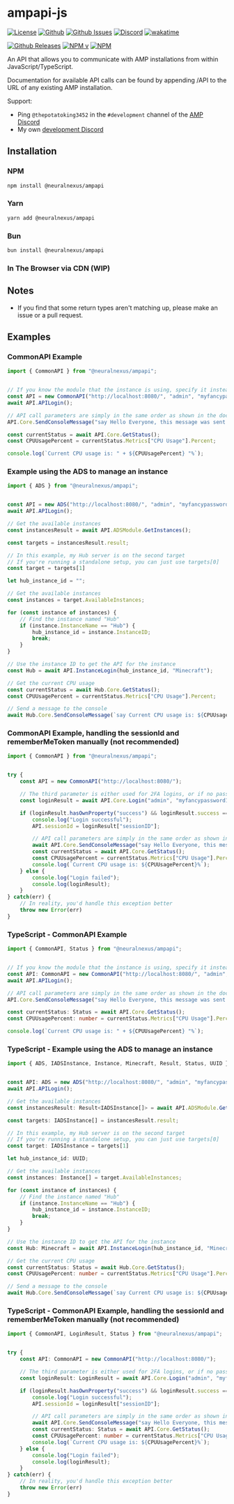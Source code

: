 # ampapi-js

[![License](https://img.shields.io/github/license/p0t4t0sandwich/ampapi-js?color=blue)](https://img.shields.io/github/downloads/p0t4t0sandwich/ampapi-js/LICENSE)
[![Github](https://img.shields.io/github/stars/p0t4t0sandwich/ampapi-js)](https://github.com/p0t4t0sandwich/ampapi-js)
[![Github Issues](https://img.shields.io/github/issues/p0t4t0sandwich/ampapi-js?label=Issues)](https://github.com/p0t4t0sandwich/ampapi-js/issues)
[![Discord](https://img.shields.io/discord/1067482396246683708?color=7289da&logo=discord&logoColor=white)](https://discord.neuralnexus.dev)
[![wakatime](https://wakatime.com/badge/github/p0t4t0sandwich/ampapi-js.svg)](https://wakatime.com/badge/github/p0t4t0sandwich/ampapi-js)

[![Github Releases](https://img.shields.io/github/downloads/p0t4t0sandwich/ampapi-js/total?label=Github&logo=github&color=181717)](https://github.com/p0t4t0sandwich/ampapi-js/releases)
[![NPM v](https://img.shields.io/npm/v/@neuralnexus/ampapi?label=NPM&logo=npm&color=CB3837)](https://www.npmjs.com/package/@neuralnexus/ampapi)
[![NPM](https://img.shields.io/npm/dt/@neuralnexus/ampapi?label=NPM&logo=npm&color=CB3837)](https://www.npmjs.com/package/@neuralnexus/ampapi)

An API that allows you to communicate with AMP installations from within JavaScript/TypeScript.

Documentation for available API calls can be found by appending /API to the URL of any existing AMP installation.

Support:

- Ping `@thepotatoking3452` in the `#development` channel of the [AMP Discord](https://discord.gg/cubecoders)
- My own [development Discord](https://discord.neuralnexus.dev/)

## Installation

### NPM

```bash
npm install @neuralnexus/ampapi
```

### Yarn

```bash
yarn add @neuralnexus/ampapi
```

### Bun

```bash
bun install @neuralnexus/ampapi
```

### In The Browser via CDN (WIP)

<!-- ```html
<script src="https://cdn.neuralnexus.dev/ampapi-js/ampapi.js"></script>

<!-- Or for a minified version -->

<!-- <script src="https://cdn.neuralnexus.dev/ampapi-js/ampapi.min.js"></script>
``` -->

## Notes

- If you find that some return types aren't matching up, please make an issue or a pull request.

## Examples

### CommonAPI Example

```javascript
import { CommonAPI } from "@neuralnexus/ampapi";


// If you know the module that the instance is using, specify it instead of CommonAPI
const API = new CommonAPI("http://localhost:8080/", "admin", "myfancypassword123");
await API.APILogin();

// API call parameters are simply in the same order as shown in the documentation.
API.Core.SendConsoleMessage("say Hello Everyone, this message was sent from the TypeScript API!");

const currentStatus = await API.Core.GetStatus();
const CPUUsagePercent = currentStatus.Metrics["CPU Usage"].Percent;

console.log(`Current CPU usage is: " + ${CPUUsagePercent} "%`);
```

### Example using the ADS to manage an instance

```javascript
import { ADS } from "@neuralnexus/ampapi";


const API = new ADS("http://localhost:8080/", "admin", "myfancypassword123");
await API.APILogin();

// Get the available instances
const instancesResult = await API.ADSModule.GetInstances();

const targets = instancesResult.result;

// In this example, my Hub server is on the second target
// If you're running a standalone setup, you can just use targets[0]
const target = targets[1]

let hub_instance_id = "";

// Get the available instances
const instances = target.AvailableInstances;

for (const instance of instances) {
    // Find the instance named "Hub"
    if (instance.InstanceName == "Hub") {
        hub_instance_id = instance.InstanceID;
        break;
    }
}

// Use the instance ID to get the API for the instance
const Hub = await API.InstanceLogin(hub_instance_id, "Minecraft");

// Get the current CPU usage
const currentStatus = await Hub.Core.GetStatus();
const CPUUsagePercent = currentStatus.Metrics["CPU Usage"].Percent;

// Send a message to the console
await Hub.Core.SendConsoleMessage(`say Current CPU usage is: ${CPUUsagePercent}%`)
```

### CommonAPI Example, handling the sessionId and rememberMeToken manually (not recommended)

```javascript
import { CommonAPI } from "@neuralnexus/ampapi";


try {
    const API = new CommonAPI("http://localhost:8080/");

    // The third parameter is either used for 2FA logins, or if no password is specified to use a remembered token from a previous login, or a service login token.
    const loginResult = await API.Core.Login("admin", "myfancypassword123", "", false);

    if (loginResult.hasOwnProperty("success") && loginResult.success === true) {
        console.log("Login successful");
        API.sessionId = loginResult["sessionID"];

        // API call parameters are simply in the same order as shown in the documentation.
        await API.Core.SendConsoleMessage("say Hello Everyone, this message was sent from the Python API!");
        const currentStatus = await API.Core.GetStatus();
        const CPUUsagePercent = currentStatus.Metrics["CPU Usage"].Percent;
        console.log(`Current CPU usage is: ${CPUUsagePercent}%`);
    } else {
        console.log("Login failed");
        console.log(loginResult);
    }
} catch(err) {
    // In reality, you'd handle this exception better
    throw new Error(err)
}
```

### TypeScript - CommonAPI Example

```typescript
import { CommonAPI, Status } from "@neuralnexus/ampapi";


// If you know the module that the instance is using, specify it instead of CommonAPI
const API: CommonAPI = new CommonAPI("http://localhost:8080/", "admin", "myfancypassword123");
await API.APILogin();

// API call parameters are simply in the same order as shown in the documentation.
API.Core.SendConsoleMessage("say Hello Everyone, this message was sent from the TypeScript API!");

const currentStatus: Status = await API.Core.GetStatus();
const CPUUsagePercent: number = currentStatus.Metrics["CPU Usage"].Percent;

console.log(`Current CPU usage is: " + ${CPUUsagePercent} "%`);
```

### TypeScript - Example using the ADS to manage an instance

```typescript
import { ADS, IADSInstance, Instance, Minecraft, Result, Status, UUID } from "@neuralnexus/ampapi";


const API: ADS = new ADS("http://localhost:8080/", "admin", "myfancypassword123");
await API.APILogin();

// Get the available instances
const instancesResult: Result<IADSInstance[]> = await API.ADSModule.GetInstances();

const targets: IADSInstance[] = instancesResult.result;

// In this example, my Hub server is on the second target
// If you're running a standalone setup, you can just use targets[0]
const target: IADSInstance = targets[1]

let hub_instance_id: UUID;

// Get the available instances
const instances: Instance[] = target.AvailableInstances;

for (const instance of instances) {
    // Find the instance named "Hub"
    if (instance.InstanceName == "Hub") {
        hub_instance_id = instance.InstanceID;
        break;
    }
}

// Use the instance ID to get the API for the instance
const Hub: Minecraft = await API.InstanceLogin(hub_instance_id, "Minecraft");

// Get the current CPU usage
const currentStatus: Status = await Hub.Core.GetStatus();
const CPUUsagePercent: number = currentStatus.Metrics["CPU Usage"].Percent;

// Send a message to the console
await Hub.Core.SendConsoleMessage(`say Current CPU usage is: ${CPUUsagePercent}%`)
```

### TypeScript - CommonAPI Example, handling the sessionId and rememberMeToken manually (not recommended)

```typescript
import { CommonAPI, LoginResult, Status } from "@neuralnexus/ampapi";


try {
    const API: CommonAPI = new CommonAPI("http://localhost:8080/");

    // The third parameter is either used for 2FA logins, or if no password is specified to use a remembered token from a previous login, or a service login token.
    const loginResult: LoginResult = await API.Core.Login("admin", "myfancypassword123", "", false);

    if (loginResult.hasOwnProperty("success") && loginResult.success === true) {
        console.log("Login successful");
        API.sessionId = loginResult["sessionID"];

        // API call parameters are simply in the same order as shown in the documentation.
        await API.Core.SendConsoleMessage("say Hello Everyone, this message was sent from the Python API!");
        const currentStatus: Status = await API.Core.GetStatus();
        const CPUUsagePercent: number = currentStatus.Metrics["CPU Usage"].Percent;
        console.log(`Current CPU usage is: ${CPUUsagePercent}%`);
    } else {
        console.log("Login failed");
        console.log(loginResult);
    }
} catch(err) {
    // In reality, you'd handle this exception better
    throw new Error(err)
}
```
